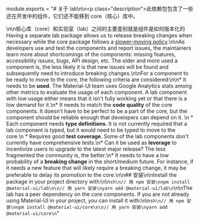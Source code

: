 module.exports = "# 关于 lab\n\n<p class=\"description\">此依赖包包含了一些还在开发中的组件，它们还不能移到 core（核心）库中。</p>\n\n核心库（core）和实验室（lab）之间的主要差别就是组件是如何版本化的 Having a separate lab package allows us to release breaking changes when necessary while the core package follows a [slower-moving policy](https://material-ui.com/versions/#release-frequency).\n\nAs developers use and test the components and report issues, the maintainers learn more about shortcomings of the components: missing features, accessibility issues, bugs, API design, etc. The older and more used a component is, the less likely it is that new issues will be found and subsequently need to introduce breaking changes.\n\nFor a component to be ready to move to the core, the following criteria are considered:\n\n* It needs to be **used**. The Material-UI team uses Google Analytics stats among other metrics to evaluate the usage of each component. A lab component with low usage either means that it isn't fully working yet or that there is a low demand for it.\n* It needs to match the **code quality** of the core components. It doesn't have to be perfect to be a part of the core, but the component should be reliable enough that developers can depend on it. \n    * Each component needs **type definitions**. It is not currently required that a lab component is typed, but it would need to be typed to move to the core.\n    * Requires good **test coverage**. Some of the lab components don't currently have comprehensive tests.\n* Can it be used as **leverage** to incentivize users to upgrade to the latest major release? The less fragmented the community is, the better.\n* It needs to have a low probability of a **breaking change** in the short/medium future. For instance, if it needs a new feature that will likely require a breaking change, it may be preferable to delay its promotion to the core.\n\n## 安装\n\nInstall the package in your project directory with:\n\n```sh\n// 用 npm 安装\nnpm install @material-ui/lab\n\n// 用 yarn 安装\nyarn add @material-ui/lab\n```\n\nThe lab has a peer dependency on the core components. If you are not already using Material-UI in your project, you can install it with:\n\n```sh\n// 用 npm 安装\nnpm install @material-ui/core\n\n// 用 yarn 安装\nyarn add @material-ui/core\n```"